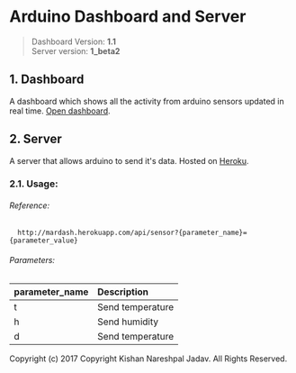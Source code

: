 # Arduino Dashboard and Server

> Dashboard Version: **1.1**<br>
> Server version: **1_beta2**

## 1. Dashboard
A dashboard which shows all the activity from arduino sensors updated in real time.
[Open dashboard](https://mareografo.github.io/dashboard).

## 2. Server
A server that allows arduino to send it's data. Hosted on [Heroku](https://heroku.com).

### 2.1. Usage:
###### Reference:
```
  http://mardash.herokuapp.com/api/sensor?{parameter_name}={parameter_value}
```

###### Parameters:

| parameter_name | Description        |
| :------------- | :-------------     |
|    t           |  Send temperature  |
|    h           |  Send humidity     |
|    d           |  Send temperature  |



Copyright (c) 2017 Copyright Kishan Nareshpal Jadav. All Rights Reserved.
